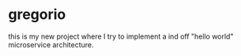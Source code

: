 # gregorio
this is my new project where I try to implement a ind off "hello world" microservice architecture.
